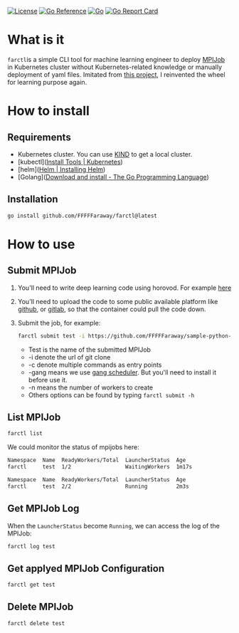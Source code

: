 [![License](https://img.shields.io/badge/License-Apache%202.0-blue.svg)](https://github.com/FFFFFaraway/farctl/blob/master/LICENSE)
[![Go Reference](https://pkg.go.dev/badge/github.com/FFFFFaraway/farctl.svg)](https://pkg.go.dev/github.com/FFFFFaraway/farctl)
[![Go](https://github.com/FFFFFaraway/farctl/actions/workflows/go.yml/badge.svg)](https://github.com/FFFFFaraway/farctl/actions/workflows/go.yml)
[![Go Report Card](https://goreportcard.com/badge/github.com/FFFFFaraway/farctl)](https://goreportcard.com/report/github.com/FFFFFaraway/farctl)

# What is it

`farctl`is a simple CLI tool for machine learning engineer to deploy [MPIJob](https://github.com/FFFFFaraway/MPI-Operator) in Kubernetes cluster without Kubernetes-related knowledge or manually deployment of yaml files. Imitated from [this project](https://github.com/kubeflow/arena), I reinvented the wheel for learning purpose again.

# How to install

## Requirements

- Kubernetes cluster. You can use [KIND](https://sigs.k8s.io/kind) to get a local cluster.
- [kubectl]([Install Tools | Kubernetes](https://kubernetes.io/docs/tasks/tools/))
- [helm]([Helm | Installing Helm](https://helm.sh/docs/intro/install/))
- [Golang]([Download and install - The Go Programming Language](https://go.dev/doc/install))

## Installation

```bash
go install github.com/FFFFFaraway/farctl@latest
```

# How to use

## Submit MPIJob

1. You'll need to write deep learning code using horovod. For example [here](https://github.com/FFFFFaraway/sample-python-train)

2. You'll need to upload the code to some public available platform like [github](https://github.com), or [gitlab](https://about.gitlab.com), so that the container could pull the code down.

3. Submit the job, for example:

   ```bash
   farctl submit test -i https://github.com/FFFFFaraway/sample-python-train.git -c "python generate_data.py" -c "python main.py" --gang -n 2
   ```

   - Test is the name of the submitted MPIJob
   - -i denote the url of git clone
   - -c denote multiple commands as entry points
   - -gang means we use [gang scheduler](https://github.com/FFFFFaraway/gang-scheduler). But you'll need to install it before use it.
   - -n means the number of workers to create
   - Others options can be found by typing `farctl submit -h`

## List MPIJob

```bash
farctl list
```

We could monitor the status of mpijobs here:

```bash
Namespace  Name  ReadyWorkers/Total  LauncherStatus  Age
farctl     test  1/2                 WaitingWorkers  1m17s
```

```bash
Namespace  Name  ReadyWorkers/Total  LauncherStatus  Age
farctl     test  2/2                 Running         2m3s
```

## Get MPIJob Log

When the `LauncherStatus` become `Running`, we can access the log of the MPIJob:

```bash
farctl log test
```

## Get applyed MPIJob Configuration

```bash
farctl get test
```

## Delete MPIJob

```bash
farctl delete test
```

